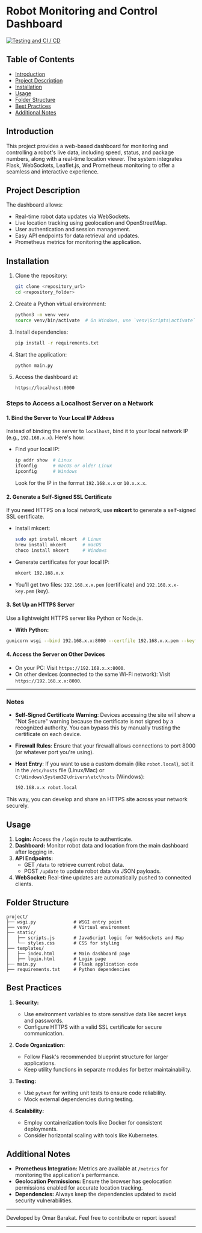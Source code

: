 # Robot Monitoring and Control Dashboard

[![Testing and CI / CD](https://github.com/omarbarakota/AMR_Warehouse_System/actions/workflows/image_update.yaml/badge.svg)](https://github.com/omarbarakota/AMR_Warehouse_System/actions/workflows/image_update.yaml)

## Table of Contents

- [Introduction](#introduction)
- [Project Description](#project-description)
- [Installation](#installation)
- [Usage](#usage)
- [Folder Structure](#folder-structure)
- [Best Practices](#best-practices)
- [Additional Notes](#additional-notes)

## Introduction

This project provides a web-based dashboard for monitoring and controlling a robot's live data, including speed, status, and package numbers, along with a real-time location viewer. The system integrates Flask, WebSockets, Leaflet.js, and Prometheus monitoring to offer a seamless and interactive experience.

## Project Description

The dashboard allows:

- Real-time robot data updates via WebSockets.
- Live location tracking using geolocation and OpenStreetMap.
- User authentication and session management.
- Easy API endpoints for data retrieval and updates.
- Prometheus metrics for monitoring the application.

## Installation

1. Clone the repository:

   ```bash
   git clone <repository_url>
   cd <repository_folder>
   ```

2. Create a Python virtual environment:

   ```bash
   python3 -m venv venv
   source venv/bin/activate  # On Windows, use `venv\Scripts\activate`
   ```

3. Install dependencies:

   ```bash
   pip install -r requirements.txt
   ```

4. Start the application:

   ```bash
   python main.py
   ```

5. Access the dashboard at:

   ```bash
   https://localhost:8000
   ```

### Steps to Access a Localhost Server on a Network

#### 1. **Bind the Server to Your Local IP Address**

Instead of binding the server to `localhost`, bind it to your local network IP (e.g., `192.168.x.x`). Here's how:

- Find your local IP:
  
  ```bash
  ip addr show  # Linux
  ifconfig      # macOS or older Linux
  ipconfig      # Windows
  ```

  Look for the IP in the format `192.168.x.x` or `10.x.x.x`.

#### 2. **Generate a Self-Signed SSL Certificate**

If you need HTTPS on a local network, use **mkcert** to generate a self-signed SSL certificate.

- Install mkcert:
  
  ```bash
  sudo apt install mkcert  # Linux
  brew install mkcert      # macOS
  choco install mkcert     # Windows
  ```

- Generate certificates for your local IP:
  
  ```bash
  mkcert 192.168.x.x
  ```

- You'll get two files: `192.168.x.x.pem` (certificate) and `192.168.x.x-key.pem` (key).

#### 3. **Set Up an HTTPS Server**

Use a lightweight HTTPS server like Python or Node.js.

- **With Python:**
  
```bash
gunicorn wsgi --bind 192.168.x.x:8000 --certfile 192.168.x.x.pem --keyfile 192.168.x.x-key.pem
```

#### 4. **Access the Server on Other Devices**

- On your PC: Visit `https://192.168.x.x:8000`.
- On other devices (connected to the same Wi-Fi network): Visit `https://192.168.x.x:8000`.

---

### Notes

- **Self-Signed Certificate Warning**: Devices accessing the site will show a "Not Secure" warning because the certificate is not signed by a recognized authority. You can bypass this by manually trusting the certificate on each device.
- **Firewall Rules**: Ensure that your firewall allows connections to port 8000 (or whatever port you're using).
- **Host Entry**: If you want to use a custom domain (like `robot.local`), set it in the `/etc/hosts` file (Linux/Mac) or `C:\Windows\System32\drivers\etc\hosts` (Windows):
  
  ```bash
  192.168.x.x robot.local
  ```

This way, you can develop and share an HTTPS site across your network securely.

## Usage

1. **Login:** Access the `/login` route to authenticate.
2. **Dashboard:** Monitor robot data and location from the main dashboard after logging in.
3. **API Endpoints:**
   - GET `/data` to retrieve current robot data.
   - POST `/update` to update robot data via JSON payloads.
4. **WebSocket:** Real-time updates are automatically pushed to connected clients.

## Folder Structure

```plaintext
project/
├── wsgi.py              # WSGI entry point
├── venv/                # Virtual environment
├── static/
│   ├── scripts.js       # JavaScript logic for WebSockets and Map
│   └── styles.css       # CSS for styling
├── templates/
│   ├── index.html       # Main dashboard page
│   ├── login.html       # Login page
├── main.py              # Flask application code
├── requirements.txt     # Python dependencies
```

## Best Practices

1. **Security:**

   - Use environment variables to store sensitive data like secret keys and passwords.
   - Configure HTTPS with a valid SSL certificate for secure communication.

2. **Code Organization:**

   - Follow Flask's recommended blueprint structure for larger applications.
   - Keep utility functions in separate modules for better maintainability.

3. **Testing:**

   - Use `pytest` for writing unit tests to ensure code reliability.
   - Mock external dependencies during testing.

4. **Scalability:**

   - Employ containerization tools like Docker for consistent deployments.
   - Consider horizontal scaling with tools like Kubernetes.

## Additional Notes

- **Prometheus Integration:** Metrics are available at `/metrics` for monitoring the application's performance.
- **Geolocation Permissions:** Ensure the browser has geolocation permissions enabled for accurate location tracking.
- **Dependencies:** Always keep the dependencies updated to avoid security vulnerabilities.

---

Developed by Omar Barakat. Feel free to contribute or report issues!

---
